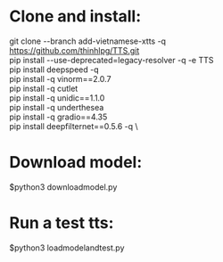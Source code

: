 # Clone and install:
git clone --branch add-vietnamese-xtts -q https://github.com/thinhlpg/TTS.git \
pip install --use-deprecated=legacy-resolver -q -e TTS \
pip install deepspeed -q \
pip install -q vinorm==2.0.7 \
pip install -q cutlet \
pip install -q unidic==1.1.0 \
pip install -q underthesea \
pip install -q gradio==4.35 \
pip install deepfilternet==0.5.6 -q \

# Download model: 
$python3 downloadmodel.py

# Run a test tts:
$python3 loadmodelandtest.py
